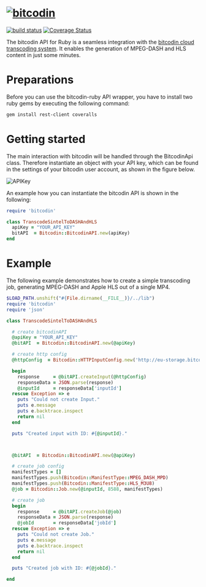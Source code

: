 # [![bitcodin](http://www.bitcodin.com/wp-content/uploads/2014/10/bitcodin-small.gif)](http://www.bitcodin.com)
[![build status](https://travis-ci.org/bitmovin/bitcodin-ruby.svg?branch=master)](https://travis-ci.org/bitmovin/bitcodin-ruby.svg?branch=master)
[![Coverage Status](https://coveralls.io/repos/bitmovin/bitcodin-ruby/badge.svg?branch=master)](https://coveralls.io/r/bitmovin/bitcodin-ruby?branch=master)

The bitcodin API for Ruby is a seamless integration with the [bitcodin cloud transcoding system](http://www.bitcodin.com). It enables the generation of MPEG-DASH and HLS content in just some minutes.

# Preparations

Before you can use the bitcodin-ruby API wrapper, you have to install two ruby gems by executing the following command:

```bash
gem install rest-client coveralls 
```

# Getting started
The main interaction with bitcodin will be handled through the BitcodinApi class. Therefore instantiate an object with your API key, which can be found in the settings of your bitcodin user account, as shown in the figure below.

![APIKey](http://www.bitcodin.com/wp-content/uploads/2015/06/api_key.png)

An example how you can instantiate the bitcodin API is shown in the following:

```ruby
require 'bitcodin'

class TranscodeSintelToDASHAndHLS
  apiKey = "YOUR_API_KEY"
  bitAPI  = Bitcodin::BitcodinAPI.new(apiKey)
end
```
# Example
The following example demonstrates how to create a simple transcoding job, generating MPEG-DASH and Apple HLS out of a single MP4.
```ruby
$LOAD_PATH.unshift("#{File.dirname(__FILE__)}/../lib")
require 'bitcodin'
require 'json'

class TranscodeSintelToDASHAndHLS

  # create bitcodinAPI
  @apiKey = "YOUR_API_KEY"
  @bitAPI  = Bitcodin::BitcodinAPI.new(@apiKey)

  # create http config
  @httpConfig  = Bitcodin::HTTPInputConfig.new('http://eu-storage.bitcodin.com/inputs/Sintel.2010.720p.mkv')

  begin
    response     = @bitAPI.createInput(@httpConfig)
    responseData = JSON.parse(response)
    @inputId     = responseData['inputId']
  rescue Exception => e
    puts "Could not create Input."
    puts e.message
    puts e.backtrace.inspect
    return nil
  end

  puts "Created input with ID: #{@inputId}."



  @bitAPI  = Bitcodin::BitcodinAPI.new(@apiKey)

  # create job config
  manifestTypes = []
  manifestTypes.push(Bitcodin::ManifestType::MPEG_DASH_MPD)
  manifestTypes.push(Bitcodin::ManifestType::HLS_M3U8)
  @job = Bitcodin::Job.new(@inputId, 8588, manifestTypes)

  # create job
  begin
    response     = @bitAPI.createJob(@job)
    responseData = JSON.parse(response)
    @jobId       = responseData['jobId']
  rescue Exception => e
    puts "Could not create Job."
    puts e.message
    puts e.backtrace.inspect
    return nil
  end

  puts "Created job with ID: #{@jobId}."

end
```
